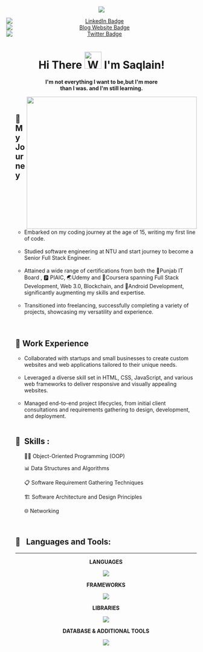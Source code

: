 <!----  https://github-contributions.vercel.app/ --->
<br>
<!-- Intro Image -->
<p align="center">
  <img src="https://user-images.githubusercontent.com/82662797/168483717-3d746709-6ae9-487a-bdd7-ebcb137ea919.png">
</p>


<!-- Socail Badges -->
<p align="center">
  <a href="https://www.linkedin.com/in/abdul-rafay1999/" style="margin-right: 20px;">
    <img src="https://img.shields.io/badge/LinkedIn-blue?style=for-the-badge&logo=linkedin&logoColor=white" alt="LinkedIn Badge" style="display: block; margin: auto;">
  </a>
  <a href="https://future-insight.blog" style="margin-right: 20px;">
    <img src="https://img.shields.io/badge/Blog%20Website-orange?style=for-the-badge" alt="Blog Website Badge" style="display: block; margin: auto;">
  </a>
  <a href="https://twitter.com/abdul_rafay99">
    <img src="https://img.shields.io/badge/Twitter-blue?style=for-the-badge&logo=twitter&logoColor=white" alt="Twitter Badge" style="display: block; margin: auto;">
  </a>
</p>

<div>  
<h1 align="center">
    Hi There
    <img src="https://raw.githubusercontent.com/nixin72/nixin72/master/wave.gif" 
         alt="Waving hand animated gif"
         height="45"
         width="45" />
    I'm Saqlain!
</h1> 
  <p align="center"><strong>I'm not everything I want to be,but I'm more <br>than I was. and I'm still learning.</strong></p>
</div>
<!-- Banner Image -->
<img align="right" src="https://github.com/rafay99-epic/rafay99-epic/assets/82662797/df444639-2ba1-4040-9eb9-db28fa158609" width="450" height="350"/>
  <br>
  

 <ul align="left">


<h2>🚀 My Journey</h2>
<ul>
  <li>Embarked on my coding journey at the age of 15, writing my first line of code.</li> 
  <br>
  <li>Studied software engineering at NTU and start journey to become a Senior Full Stack Engineer.</li>
  <br>
  <li>Attained a wide range of certifications from both the 🥬Punjab IT Board , 🅿️ PIAIC,  🌏Udemy and 📗Coursera spanning Full Stack Development, Web 3.0, Blockchain, and 📱Android Development, significantly augmenting my skills and expertise.</li>
  <br>
  <li>Transitioned into freelancing, successfully completing a variety of projects, showcasing my versatility and experience.</li>
</ul>
  


<br>
<br>
 <h2>💼 Work Experience</h2>
<ul>
  <li>Collaborated with startups and small businesses to create custom websites and web applications tailored to their unique needs.</li>
  <br>
  <li>Leveraged a diverse skill set in HTML, CSS, JavaScript, and various web frameworks to deliver responsive and visually appealing websites.</li>
  <br>
  <li>Managed end-to-end project lifecycles, from initial client consultations and requirements gathering to design, development, and deployment.</li>
</ul>
<br>
<h2 align="left">🧮 &nbsp;Skills :</h2>
<ul>
<p>
  
👩‍💻 Object-Oriented Programming (OOP)
</p>
<p>
📊 Data Structures and Algorithms
  
</p>
<P>
  
📋 Software Requirement Gathering Techniques
</P>
<P>
🏗️ Software Architecture and Design Principles
  
</P>
<P>
🌐 Networking
  
</P>
</ul>
<br>
<!--Tools & Language -->
<h2 align="left">🧰 &nbsp; Languages and Tools:</h2>
 <hr>
 <strong>
  <p align="center">LANGUAGES</p>  
</strong>
<p align="center">
  <img align="center" src="https://skillicons.dev/icons?i=cpp,html,css,js,ts,cs" />
</p>

<!-- Frameworks Section -->
<strong>
  <p align="center">FRAMEWORKS</p>  
</strong>
<p align="center">
  <img align="center" src="https://skillicons.dev/icons?i=react,nextjs,nodejs,express,bootstrap" />
</p>

<!-- Libraries Section -->
<strong>
  <p align="center">LIBRARIES</p>  
</strong>
<p align="center">
  <img align="center" src="https://skillicons.dev/icons?i=redux,sass,tailwind" />
</p>

<!-- Additional Tools Section -->
<strong>
  <p align="center">DATABASE & ADDITIONAL TOOLS</p>  
</strong>
<p align="center">
  <img align="center" src="https://skillicons.dev/icons?i=mysql,mongodb,firebase,supabase,netlify,vercel,vite,wordpress,dotnet" />
</p>


